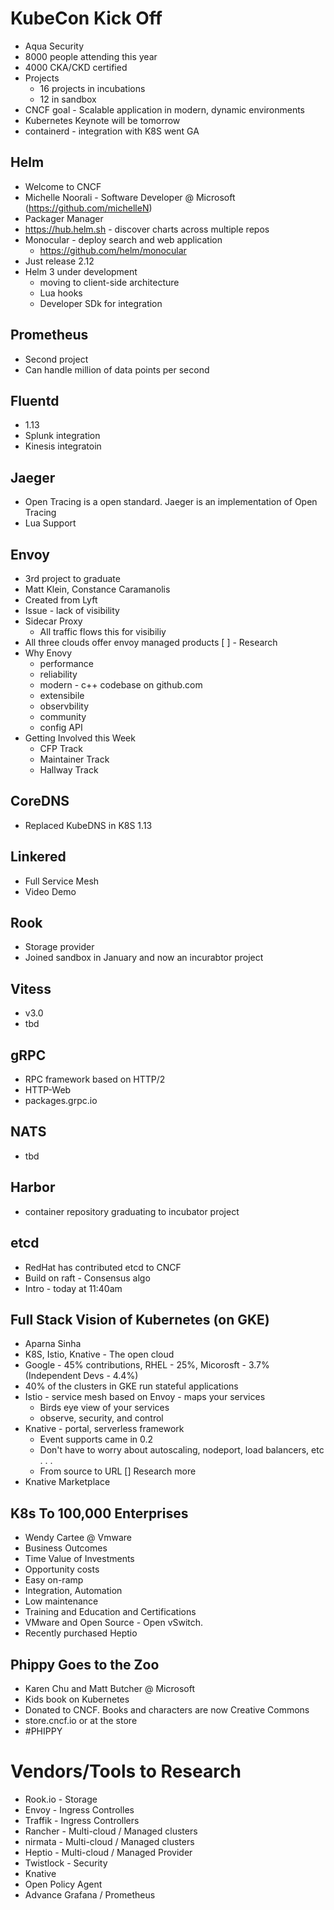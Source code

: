 # KubeCon Kick Off
* Aqua Security 
* 8000 people attending this year
* 4000 CKA/CKD certified 
* Projects 
    * 16 projects in incubations
    * 12 in sandbox 
* CNCF goal - Scalable application in modern, dynamic environments 
* Kubernetes Keynote will be tomorrow 
* containerd - integration with K8S went GA

## Helm 
* Welcome to CNCF
* Michelle Noorali - Software Developer @ Microsoft (https://github.com/michelleN)
* Packager Manager
* https://hub.helm.sh - discover charts across multiple repos
* Monocular - deploy search and web application 
    * https://github.com/helm/monocular
* Just release 2.12
* Helm 3 under development 
    * moving to client-side architecture
    * Lua hooks
    * Developer SDk for integration 

## Prometheus 
* Second project 
* Can handle million of data points per second 

## Fluentd
* 1.13 
* Splunk integration 
* Kinesis integratoin 

## Jaeger 
* Open Tracing is a open standard. Jaeger is an implementation of Open Tracing
* Lua Support 

## Envoy 
* 3rd project to graduate 
* Matt Klein, Constance Caramanolis
* Created from Lyft 
* Issue - lack of visibility 
* Sidecar Proxy  
    * All traffic flows this for visibiliy
* All three clouds offer envoy managed products 
    [ ] - Research 
* Why Enovy 
    * performance 
    * reliability 
    * modern - c++ codebase on github.com 
    * extensibile 
    * observbility 
    * community 
    * config API 
* Getting Involved this Week
    * CFP Track 
    * Maintainer Track
    * Hallway Track

## CoreDNS
* Replaced KubeDNS in K8S 1.13

## Linkered
* Full Service Mesh 
* Video Demo 

## Rook
* Storage provider  
* Joined sandbox in January and now an incurabtor project 

## Vitess
* v3.0
* tbd 

## gRPC
* RPC framework based on HTTP/2
* HTTP-Web
* packages.grpc.io 

## NATS
* tbd 

## Harbor 
* container repository graduating to incubator project

## etcd
* RedHat has contributed etcd to CNCF
* Build on raft - Consensus algo
* Intro - today at 11:40am 

## Full Stack Vision of Kubernetes (on GKE) 
* Aparna Sinha 
* K8S, Istio, Knative - The open cloud 
* Google - 45% contributions, RHEL - 25%, Micorosft - 3.7% (Independent Devs - 4.4%)
* 40% of the clusters in GKE run stateful applications
* Istio - service mesh based on Envoy - maps your services 
    * Birds eye view of your services 
    * observe, security, and control 
* Knative - portal, serverless framework 
    * Event supports came in 0.2
    * Don't have to worry about autoscaling, nodeport, load balancers, etc . . .
    * From source to URL 
    [] Research more 
* Knative Marketplace 

## K8s To 100,000 Enterprises
* Wendy Cartee @ Vmware 
* Business Outcomes
* Time Value of Investments 
* Opportunity costs 
* Easy on-ramp
* Integration, Automation 
* Low maintenance 
* Training and Education and Certifications 
* VMware and Open Source - Open vSwitch.
* Recently purchased Heptio 

## Phippy Goes to the Zoo
* Karen Chu and Matt Butcher @ Microsoft 
* Kids book on Kubernetes 
* Donated to CNCF.  Books and characters are now Creative Commons
* store.cncf.io or at the store 
* #PHIPPY 

# Vendors/Tools to Research 
* Rook.io - Storage
* Envoy - Ingress Controlles
* Traffik - Ingress Controllers
* Rancher - Multi-cloud / Managed clusters
* nirmata - Multi-cloud / Managed clusters
* Heptio - Multi-cloud / Managed Provider 
* Twistlock - Security  
* Knative 
* Open Policy Agent
* Advance Grafana / Prometheus 